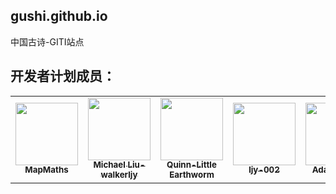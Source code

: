 ## gushi.github.io

中国古诗-GITI站点

## 开发者计划成员：

<table>
  <tbody>
    <tr>
      <!--分割线-->
      <td align="center">
        <a href="https://mapmaths.github.io">
          <img src="https://avatars1.githubusercontent.com/u/62785981?s=400&u=9ed8f97b0fb1901b7a4680c60677d50e2a03e10d&v=4" width="100px;" alt="">
          <br>
          <sub><b>MapMaths</b></sub>
        </a>
        <br>
      </td>
      <!--分割线-->
      <td align="center">
        <a href="https://walkerljy.github.io/">
          <img src="https://avatars3.githubusercontent.com/u/62835739?s=400&u=6069a58fa0d02e7e53e90f4ccad7fb79ee38d4da&v=4" width="100px;" alt="">
          <br>
          <sub><b>Michael Liu-walkerljy</b></sub>
        </a>
        <br>
      </td>
      <!--分割线-->
      <td align="center">
        <a href="https://earthworm-web.github.io/">
          <img src="https://avatars3.githubusercontent.com/u/68278999?s=400&u=55e28135228e1aab70a12b68b0764854fdda842c&v=4" width="100px;" alt="">
          <br>
          <sub><b>Quinn-Little Earthworm</b></sub>
        </a>
        <br>
      </td>
      <!--分割线-->
      <td align="center">
        <a href="https://ljy-002.github.io/Web-gitignore.github.io/">
          <img src="https://avatars1.githubusercontent.com/u/63292034?s=460&u=271fb228c3c812e73709021a912ab3dec0adb205&v=4" width="100px;" alt="">
          <br>
          <sub><b>ljy-002</b></sub>
        </a>
        <br>
      </td>
      <!--分割线-->
      <td align="center">
        <a href="https://adamtimmi.github.io/">
          <img src="https://avatars3.githubusercontent.com/u/64662299?s=400&u=51b6aec77b6c97e5407dfe51340c3bf5599646ff&v=4" width="100px;" alt="">
          <br>
          <sub><b>Adamtimmy</b></sub>
        </a>
        <br>
      </td>
      <!--分割线-->
      <td align="center">
        <a href="https://github.com/Adamtimmy-AT/">
          <img src="https://avatars3.githubusercontent.com/u/70455152?s=400&v=4" width="100px;" alt="">
          <br>
          <sub><b>Adamtimmy-AT</b></sub>
        </a>
        <br>
      </td>
      <!--分割线-->
      <td align="center">
        <a href="https://github.com/Adamtimmy2/">
          <img src="https://avatars2.githubusercontent.com/u/67802954?s=400&u=3bd0a45d40c0db1b2312a1f9d164fc8c29f82acd&v=4" width="100px;" alt="">
          <br>
          <sub><b>Adamtimmy2</b></sub>
        </a>
        <br>
      </td>
      <!--分割线-->
     </tr>
  </tbody>
</table>
